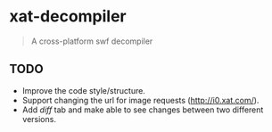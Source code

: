 # xat-decompiler
> A cross-platform swf decompiler

## TODO
- Improve the code style/structure.
- Support changing the url for image requests (http://i0.xat.com/).
- Add *diff* tab and make able to see changes between two different versions.
